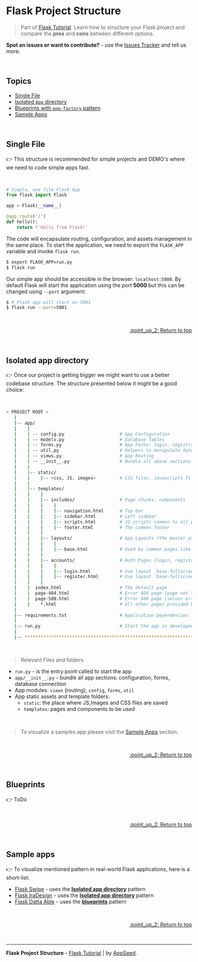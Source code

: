# Flask Project Structure

> Part of [Flask Tutorial](https://github.com/app-generator/tutorial-flask): Learn how to structure your Flask project and compare the **pros** and **cons** between different options.

**Spot an issues or want to contribute?** - use the [Issues Tracker](https://github.com/app-generator/tutorial-flask/issues/) and tell us more. 

<br />

## Topics

- [Single File](#single-file)
- [Isolated `App` directory](#isolated-app-directory)
- [Blueprints with `app-factory` pattern](#blueprints)
- [Sample Apps](#sample-apps)

<br />

## Single File

:point_right: This structure is recommended for simple projects and DEMO's where we need to code simple apps fast.

<br />

```python
# Simple, one file Flask App 
from flask import Flask

app = Flask(__name__)

@app.route('/')
def hello():
    return f'Hello from Flask!'
```

The code will encapsulate routing, configuration, and assets management in the same place. To start the application, we need to export the `FLASK_APP` variable and invoke `flask run`. 

```bash
$ export FLASK_APP=run.py
$ flask run
```

Our simple app should be accessible in the browser: `localhost:5000`. By default Flask will start the application using the port **5000** but this can be changed using `--port` argument: 

```bash
$ # Flask app will start on 5001
$ flask run --port=5001
```

<br />

<p align="right"><a href="#topics"> :point_up_2: Return to top</a></p>

<br />

## Isolated app directory

:point_right: Once our project is getting bigger we might want to use a better codebase structure. The structure presented below it might be a good choice:

<br />

```bash
< PROJECT ROOT >
   |
   |-- app/
   |    |
   |    | -- config.py                     # App Configuration
   |    | -- models.py                     # Database Tables 
   |    | -- forms.py                      # App Forms: login, registration
   |    | -- util.py                       # Helpers to manipulate date, files  
   |    | -- views.py                      # App Routing
   |    | -- __init__.py                   # Bundle all above sections and expose the Flask APP 
   |    |
   |    |-- static/
   |    |    |-- <css, JS, images>         # CSS files, Javascripts files
   |    |
   |    |-- templates/
   |    |    |
   |    |    |-- includes/                 # Page chunks, components
   |    |    |    |
   |    |    |    |-- navigation.html      # Top bar
   |    |    |    |-- sidebar.html         # Left sidebar
   |    |    |    |-- scripts.html         # JS scripts common to all pages
   |    |    |    |-- footer.html          # The common footer
   |    |    |
   |    |    |-- layouts/                  # App Layouts (the master pages)
   |    |    |    |
   |    |    |    |-- base.html            # Used by common pages like index, UI
   |    |    |
   |    |    |-- accounts/                 # Auth Pages (login, register)
   |    |    |    |
   |    |    |    |-- login.html           # Use layout `base-fullscreen.html`
   |    |    |    |-- register.html        # Use layout `base-fullscreen.html`  
   |    |    |
   |    |  index.html                      # The default page
   |    |  page-404.html                   # Error 404 page (page not found)
   |    |  page-500.html                   # Error 500 page (server error)
   |    |    *.html                        # All other pages provided by the UI Kit
   |
   |-- requirements.txt                    # Application Dependencies
   |
   |-- run.py                              # Start the app in development and production
   |
   |-- ************************************************************************
```

<br />

> Relevant Files and folders

- `run.py` - is the entry point called to start the app
- `app/__init__.py` - bundle all app sections: configuration, forms, database connection
- App modules: `views` (routing), `config`, `forms`, `util`
- App static assets and template folders:
    - `static`: the place where JS,Images and CSS files are saved
    - `templates`: pages and components to be used 

<br />

> To visualize a samples app please visit the [Sample Apps](#sample-apps) section.

<br />

<p align="right"><a href="#topics"> :point_up_2: Return to top</a></p>

<br />

## Blueprints

:point_right: ToDo

<br />

<p align="right"><a href="#topics"> :point_up_2: Return to top</a></p>

<br />

## Sample apps

:point_right: To visualize mentioned pattern in real-world Flask applications, here is a short-list:

- [Flask Swipe](https://github.com/app-generator/jinja-swipe-bootstrap-5) - uses the **[Isolated app directory](#isolated-app-directory)** pattern
- [Flask IraDesign](https://github.com/app-generator/flask-illustrations-iradesign) - uses the **[Isolated app directory](#isolated-app-directory)** pattern
- [Flask Datta Able](https://github.com/app-generator/flask-dashboard-dattaable) - uses the **[blueprints](#blueprints)** pattern

<br />

<p align="right"><a href="#topics"> :point_up_2: Return to top</a></p>

<br />

---
**Flask Project Structure** - [Flask Tutorial](https://github.com/app-generator/tutorial-flask) | by [AppSeed](https://appseed.us?ref=gh).
